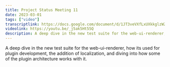 ```yaml
---
title: Project Status Meeting 11
date: 2023-03-01
tags: ["video"]
transcriptlink: https://docs.google.com/document/d/1JT3veVXfLxUXkkglzWZmvMSDECt2BNvl9UAeSQqBUd4
videolink: https://youtu.be/_j5ak5Ht55Q
description: A deep dive in the new test suite for the web-ui-renderer, how its used for plugin development, the addition of localization, and diving into how some of the plugin architecture works with it.
---
```


A deep dive in the new test suite for the web-ui-renderer, how its used for plugin development, the addition of localization, and diving into how some of the plugin architecture works with it.
